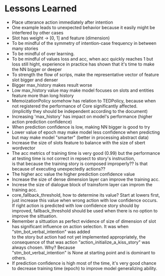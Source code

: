 # Lessons Learned
- Place utterance action immediately after intention
- One example leads to unexpected behavior because it easily might be interfered by other cases
- Slot has weight -> [0, 1] and feature (dimension)
- To be mindful of the symmetry of intention-case frequency in between many stories
- To be mindful of over learning.
- To be mindful of values loss and acc, when acc quickly reaches 1 but loss still hight, experience in practice has shown that it's time to make the NN bigger or deeper
- To strength the flow of scrips, make the representative vector of feature slot bigger and denser
- Bigger max_history makes result worse
- Low max_history value may make model focuses on slots and entities feature more than long history
- MemoizationPolicy somehow has relation to TEDPolicy, because when not registered the performance of Core significantly affected. \
(implicitly they should be independent according to the document)
- Increasing 'max_history' has impact on model's performance (higher action prediction confidence)
- When prediction confidence is low, making NN bigger is good to try
- Lower value of epoch may make model less confidence when predicting but may make model "smarter" (better in  processing abstract data)
- Increase the size of slots feature to balance with the size of sbert wordvector
- The acc metrics of training time is very good (0.99) but the performance at testing time is not correct in repsect to story's instruction, \
is that because the training story is composed improperly?? Is that because of executing unexpectedly actions??
- The higher acc value the higher prediction confidence value
- Increase the size of dense dimension layer can improve the training acc.
- Increse the size of dialogue block of trainsform layer can improm the training acc.
- core_fallback_threshold, how to determine its value? Start at lowers first, just increase this value when wrong action with low confidence occurs. \
If right action is predicted with low confidence story should by improved, fallback_threshold should be used when there is no option to improve the sittuation.
- Remember a sittuation as perfect evidence of size of dimension of slot has significant influence on action selection. It was when "stm_bot_verbal_intention" was added \
to the story but action had not yet implemented appropriately, the consequence of that was action "action_initialize_a_kiss_story" was always chosen. Why? Because \
"stm_bot_verbal_intention" is None at starting point and is dominant to others.
- If prediction confidence is high most of the time, it's very good chance to decrease training time (epoch) to improve model generalizing ability.

